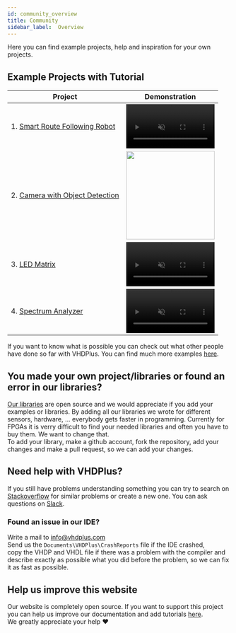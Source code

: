 ```yaml
---
id: community_overview
title: Community
sidebar_label:  Overview
---
```


Here you can find example projects, help and inspiration for your own projects.
## Example Projects with Tutorial
| Project | Demonstration |
|---|---|
| 1. [Smart Route Following Robot](/docs/community_motor)  | <video width="200" muted autoPlay loop><source src="/img/community/robot-demonstration.webm" type="video/webm"/>Your browser does not support the video tag. You can download the video anyway.</video>  |
| 2. [Camera with Object Detection](/docs/community_camera)  | <img src="/img/community/object_detect.gif" width="200" />  |
| 3. [LED Matrix](/docs/community_matrix) | <video width="200" muted autoPlay loop><source src="/img/community/matrix-demonstration.webm" type="video/webm"/>Your browser does not support the video tag. You can download the video anyway.</video> |
| 4. [Spectrum Analyzer](/docs/community_spectrum) | <video width="200" muted autoPlay loop><source src="/img/community/spectrum-demonstration.webm" type="video/webm"/>Your browser does not support the video tag. You can download the video anyway.</video> |

If you want to know what is possible you can check out what other people have done so far with VHDPlus.
You can find much more examples <a href="https://github.com/search?utf8=%E2%9C%93&q=vhdplus" target="_blank">here</a>.
## You made your own project/libraries or found an error in our libraries?
<a href="https://github.com/leonbeier/VHDPlus_Libraries_and_Examples" target="_blank">Our libraries</a> are open source and we would appreciate if you add your examples or libraries. By adding all our libraries we wrote for different sensors, hardware, ... everybody gets faster in programming. Currently for FPGAs it is verry difficult to find your needed libraries and often you have to buy them. We want to change that. <br/>
To add your library, make a github account, fork the repository, add your changes and make a pull request, so we can add your changes.

## Need help with VHDPlus?
If you still have problems understanding something you can try to search on <a href="https://stackoverflow.com/questions/tagged/vhdp" target="_blank">Stackoverflow</a> for similar problems or create a new one.
You can ask questions on <a href="https://join.slack.com/t/vhdplus/shared_invite/enQtNzUyNTkzMDA4OTk4LTM4MWI0NzAxZDA4NzNiMDkxZWM4MzViMDQ5NzcxYWI2NTA1MzM2ZDlkNmQ5ZDQ5MzIwM2E4NjZmMGI3MjhhZWE" target="_blank">Slack</a>.

### Found an issue in our IDE?
Write a mail to <a href="mailto:info@vhdplus.com">info@vhdplus.com</a><br/>
Send us the `Documents\VHDPlus\CrashReports` file if the IDE crashed,<br/>copy the VHDP and VHDL file if there was a problem with the compiler and<br/> describe exactly as possible what you did before the problem, so we can fix it as fast as possible.
## Help us improve this website
Our website is completely open source. If you want to support this project you can help us improve our documentation and add tutorials [here](https://github.com/HendrikMennen/vhdplus-website).<br/>
We greatly appreciate your help ❤